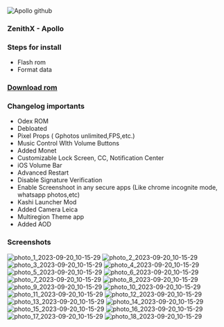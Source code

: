 
 ![Apollo github](https://github.com/MrrMiloa/ZenithX-Apollo/assets/119014113/41b26258-ddf2-4d8b-9647-31eb972dd33d)

### ZenithX - Apollo
### Steps for install
- Flash rom
- Format data

### [Download rom](https://devuploads.com/r7akggbjdse7)

### Changelog importants
- Odex ROM
- Debloated
- Pixel Props ( Gphotos unlimited,FPS,etc.)
- Music Control WIth Volume Buttons
- Added Monet
- Customizable Lock Screen, CC, Notification Center
- iOS Volume Bar
- Advanced Restart
- Disable Signature Verification
- Enable Screenshoot in any secure apps (Like chrome incognite mode, whatsapp photos,etc)
- Kashi Launcher Mod
- Added Camera Leica
- Multiregion Theme app
- Added AOD

### Screenshots
![photo_1_2023-09-20_10-15-29](https://github.com/MrrMiloa/ZenithX-Apollo/assets/119014113/6ca45cb3-5e6e-4184-9bf4-0b050e43bac8)
![photo_2_2023-09-20_10-15-29](https://github.com/MrrMiloa/ZenithX-Apollo/assets/119014113/0c1e3016-3dfe-444c-864b-4f4fa2e11a4e)
![photo_3_2023-09-20_10-15-29](https://github.com/MrrMiloa/ZenithX-Apollo/assets/119014113/3583919f-bc8b-45c3-a332-f7b65f91f564)
![photo_4_2023-09-20_10-15-29](https://github.com/MrrMiloa/ZenithX-Apollo/assets/119014113/6f08726c-fdf6-43ef-a905-c2364665c252)
![photo_5_2023-09-20_10-15-29](https://github.com/MrrMiloa/ZenithX-Apollo/assets/119014113/faddecda-1847-4346-8cd6-637512fdf071)
![photo_6_2023-09-20_10-15-29](https://github.com/MrrMiloa/ZenithX-Apollo/assets/119014113/cc89c4ee-9bf1-49b1-b601-c478e0949f94)
![photo_7_2023-09-20_10-15-29](https://github.com/MrrMiloa/ZenithX-Apollo/assets/119014113/f1a79d21-47ae-47ab-bba8-bb6fc8569e98)
![photo_8_2023-09-20_10-15-29](https://github.com/MrrMiloa/ZenithX-Apollo/assets/119014113/2bd91912-b396-408a-b242-c1dd77c0f9de)
![photo_9_2023-09-20_10-15-29](https://github.com/MrrMiloa/ZenithX-Apollo/assets/119014113/b78e8e1a-6a60-433f-936d-16abd1a2c885)
![photo_10_2023-09-20_10-15-29](https://github.com/MrrMiloa/ZenithX-Apollo/assets/119014113/5821b2eb-c0bb-402e-9272-672391bc9fb6)
![photo_11_2023-09-20_10-15-29](https://github.com/MrrMiloa/ZenithX-Apollo/assets/119014113/39c20030-3815-483f-8bcc-1d8247d8d956)
![photo_12_2023-09-20_10-15-29](https://github.com/MrrMiloa/ZenithX-Apollo/assets/119014113/1825aa25-c5ab-42c1-b6d9-29191d75c31a)
![photo_13_2023-09-20_10-15-29](https://github.com/MrrMiloa/ZenithX-Apollo/assets/119014113/961b8d88-6a1c-4b7e-924e-d64ae6411029)
![photo_14_2023-09-20_10-15-29](https://github.com/MrrMiloa/ZenithX-Apollo/assets/119014113/c549abcb-8e88-48c6-8623-f15b6ffa1c9d)
![photo_15_2023-09-20_10-15-29](https://github.com/MrrMiloa/ZenithX-Apollo/assets/119014113/5b1f4aba-f02a-4a5d-8277-5c46ca63da7b)
![photo_16_2023-09-20_10-15-29](https://github.com/MrrMiloa/ZenithX-Apollo/assets/119014113/3a7c155e-1cc4-404b-bc06-b7fff78480be)
![photo_17_2023-09-20_10-15-29](https://github.com/MrrMiloa/ZenithX-Apollo/assets/119014113/d15335dd-a971-46cb-a4c8-93ab4781d2e2)
![photo_18_2023-09-20_10-15-29](https://github.com/MrrMiloa/ZenithX-Apollo/assets/119014113/f82cbecc-adb7-4d80-b6fa-eb6c008ce636)
